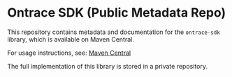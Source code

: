 # Ontrace SDK (Public Metadata Repo)

This repository contains metadata and documentation for the `ontrace-sdk` library, which is available on Maven Central.

For usage instructions, see: [Maven Central](https://central.sonatype.com/artifact/io.github.some_git_username/droid-apples)

The full implementation of this library is stored in a private repository.
